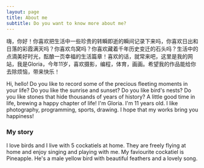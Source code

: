 ```yaml
---
layout: page
title: About me
subtitle: Do you want to know more about me?
---
```


嗨，你好！你喜欢把生活中一些珍贵的转瞬即逝的瞬间记录下来吗，你喜欢日出和日落的彩霞满天吗？你喜欢鸟窝吗？你喜欢藏着千年历史变迁的石头吗？生活中的点滴美好时光，酝酿一页幸福的生活篇章！喜欢的话，就常来吧，这里是我的网站，我是Gloria，今年11岁，喜欢摄影，编程，体育，画画。希望我的作品能给你去除烦恼，带来快乐！

Hi, hello! Do you like to record some of the precious fleeting moments in your life? Do you like the sunrise and sunset? Do you like bird's nests? Do you like stones that hide thousands of years of history? A little good time in life, brewing a happy chapter of life! I'm Gloria. I'm 11 years old. I like photography, programming, sports, drawing. I hope that my works bring you happiness!

### My story
I love birds and I live with 5 cockatiels at home. They are freely flying at home and enjoy singing and playing with me. My faviourite cockatiel is Pineapple. He's a male yellow bird with beautiful feathers and a lovely song.
